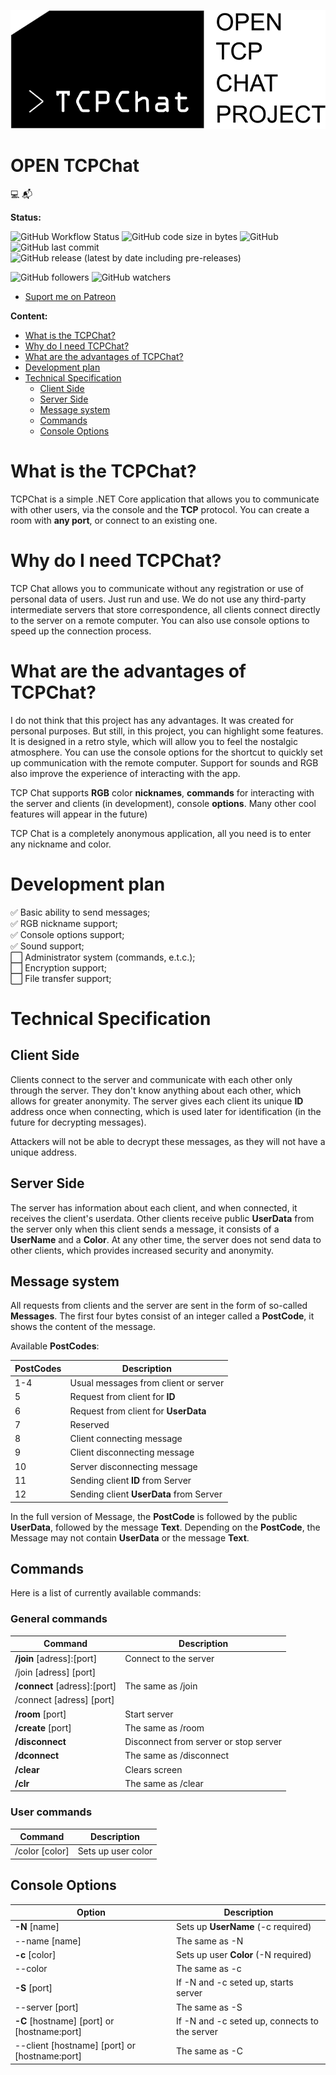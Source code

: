 ![Logo](Logo.png)
# OPEN TCPChat

:computer: :mailbox_with_mail: 

**Status:**    

![GitHub Workflow Status](https://img.shields.io/github/workflow/status/TonSharp/ConsoleTCPChat/.NET?logo=Build)
![GitHub code size in bytes](https://img.shields.io/github/languages/code-size/TonSharp/ConsoleTCPChat?logo=Size)
![GitHub](https://img.shields.io/github/license/TonSharp/ConsoleTCPChat?logo=License)
![GitHub last commit](https://img.shields.io/github/last-commit/TonSharp/ConsoleTCPChat)    
![GitHub release (latest by date including pre-releases)](https://img.shields.io/github/v/release/TonSharp/ConsoleTCPChat?include_prereleases)

![GitHub followers](https://img.shields.io/github/followers/TonSharp?label=Follow&style=social)
![GitHub watchers](https://img.shields.io/github/watchers/TonSharp/ConsoleTCPChat?label=Watch&style=social)

- [Suport me on Patreon](https://www.patreon.com/TonSharp)

**Content:**
 - [What is the TCPChat?](#What-is-the-TCPChat)
 - [Why do I need TCPChat?](#Why-do-I-need-TCPChat)
 - [What are the advantages of TCPChat?](#What-are-the-advantages-of-TCPChat)
 - [Development plan](#Development-plan)
 - [Technical Specification](#Technical-Specification)
	 - [Client Side](#Client-Side)
	 - [Server Side](#Server-Side)
	 - [Message system](#Message-system)
	 - [Commands](#Commands)
	 - [Console Options](#Console-Options)

# What is the TCPChat?

TCPChat is a simple .NET Core application that allows you to communicate with other users, via the console and the **TCP** protocol. You can create a room with **any port**, or connect to an existing one.

# Why do I need TCPChat?

TCP Chat allows you to communicate without any registration or use of personal data of users. Just run and use. We do not use any third-party intermediate servers that store correspondence, all clients connect directly to the server on a remote computer. You can also use console options to speed up the connection process.

# What are the advantages of TCPChat?

I do not think that this project has any advantages. It was created for personal purposes. But still, in this project, you can highlight some features. It is designed in a retro style, which will allow you to feel the nostalgic atmosphere. You can use the console options for the shortcut to quickly set up communication with the remote computer. Support for sounds and RGB also improve the experience of interacting with the app.

TCP Chat supports **RGB** color **nicknames**, **commands** for interacting with the server and clients (in development), console **options**. Many other cool features will appear in the future)

TCP Chat is a completely anonymous application, all you need is to enter any nickname and color.

# Development plan

:white_check_mark: Basic ability to send messages;    
:white_check_mark: RGB nickname support;    
:white_check_mark: Console options support;    
:white_check_mark: Sound support;    
:white_large_square: Administrator system (commands, e.t.c.);    
:white_large_square: Encryption support;    
:white_large_square: File transfer support;    

# Technical Specification

## Client Side

Clients connect to the server and communicate with each other only through the server. They don't know anything about each other, which allows for greater anonymity. The server gives each client its unique **ID** address once when connecting, which is used later for identification (in the future for decrypting messages). 

Attackers will not be able to decrypt these messages, as they will not have a unique address.

## Server Side

The server has information about each client, and when connected, it receives the client's userdata. Other clients receive public **UserData** from the server only when this client sends a message, it consists of a **UserName** and a **Color**. At any other time, the server does not send data to other clients, which provides increased security and anonymity.

## Message system

All requests from clients and the server are sent in the form of so-called **Messages**. The first four bytes consist of an integer called a **PostCode**, it shows the content of the message.

Available **PostCodes**:

|PostCodes|Description|
|--|--|
|1-4|Usual messages from client or server|
|5| Request from client for **ID**|
|6|Request from client for **UserData**|
|7|Reserved|
|8|Client connecting message|
|9|Client disconnecting message|
|10|Server disconnecting message|
|11|Sending client **ID** from Server|
|12|Sending client **UserData** from Server|

In the full version of Message, the **PostCode** is followed by the public **UserData**, followed by the message **Text**. Depending on the **PostCode**, the Message may not contain **UserData** or the message **Text**.

## Commands

Here is a list of currently available commands:

### General commands

|Command|Description|
|--|--|
|**/join** [adress]:[port]|Connect to the server|
|/join [adress] [port]||
|**/connect** [adress]:[port]|The same as /join|
|/connect [adress] [port]||
|**/room** [port]|Start server|
|**/create** [port]|The same as /room|
|**/disconnect**|Disconnect from server or stop server|
|**/dconnect**|The same as /disconnect|
|**/clear**|Clears screen|
|**/clr**|The same as /clear|

### User commands

|Command|Description|
|--|--|
|/color [color]|Sets up user color|


## Console Options

| Option | Description |
|--|--|
|**-N** [name]|Sets up **UserName** (-c required)|
|--name [name]|The same as -N|
|**-c** [color]|Sets up user **Color** (-N required)|
|--color|The same as -c|
|**-S** [port]|If -N and -c seted up, starts server|
|--server [port]|The same as -S|
|**-C** [hostname] [port] or [hostname:port]|If -N and -c seted up, connects to the server|
|--client [hostname] [port] or [hostname:port]|The same as -C|
